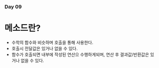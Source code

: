 ### Day 09  

# 메소드란?  
  - 수학의 함수와 비슷하며 호출을 통해 사용한다. 
  - 호출시 전달값은 있거나 없을 수 있다.  
  - 함수가 호출되면 내부에 작성된 연산으 수행하게되며, 연산 후 결과값/반환값은 있거나 없을 수 있다.
